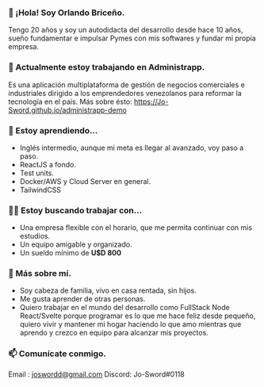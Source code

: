 ### 👋 ¡Hola! Soy Orlando Briceño.

Tengo 20 años y soy un autodidacta del desarrollo desde hace 10 años, sueño fundamentar e impulsar Pymes con mis softwares y fundar mi propia empresa.

### 🔭 Actualmente estoy trabajando en Administrapp.

Es una aplicación multiplataforma de gestión de negocios comerciales e industriales dirigido a los emprendedores venezolanos para reformar la tecnología en el país.
Más sobre ésto: https://Jo-Sword.github.io/administrapp-demo

### 🌱 Estoy aprendiendo...

- Inglés intermedio, aunque mi meta es llegar al avanzado, voy paso a paso.
- ReactJS a fondo.
- Test units.
- Docker/AWS y Cloud Server en general.
- TailwindCSS

### 👨‍💻 Estoy buscando trabajar con...

- Una empresa flexible con el horario, que me permita continuar con mis estudios.
- Un equipo amigable y organizado.
- Un sueldo mínimo de **U$D 800**

### 💬 Más sobre mí.

- Soy cabeza de familia, vivo en casa rentada, sin hijos.
- Me gusta aprender de otras personas.
- Quiero trabajar en el mundo del desarrollo como FullStack Node React/Svelte porque programar es lo que me hace feliz desde pequeño, quiero vivir y mantener mi hogar haciendo lo que amo mientras que aprendo y crezco en equipo para alcanzar mis proyectos.

### 📫 Comunícate conmigo.

Email  : [joswordd@gmail.com](mailto://joswordd@gmail.com)
Discord: Jo-Sword#0118
